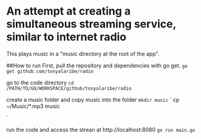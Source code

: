 # An attempt at creating a simultaneous streaming service, similar to internet radio


This plays music in a "music directory at the root of the app".

##How to run 
First, pull the repository and dependencies with go get.
`
    go get github.com/tonyalaribe/radio
`


go to the code directory
`
    cd /PATH/TO/GO/WORKSPACE/github/tonyalaribe/radio
`

create a music folder and copy music into the folder
`
    mkdir music
` 
`
    cp ~/Music/*.mp3 music

` 

run the code and access the strean at http://localhost:8080
`
    go run main.go
`
